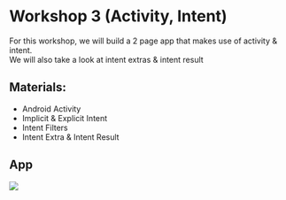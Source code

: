# Workshop 3 (Activity, Intent)  
For this workshop, we will build a 2 page app that makes use of activity & intent.  
We will also take a look at intent extras & intent result

## Materials:  
- Android Activity
- Implicit & Explicit Intent
- Intent Filters
- Intent Extra & Intent Result

## App
![](doc/workshop3.gif)